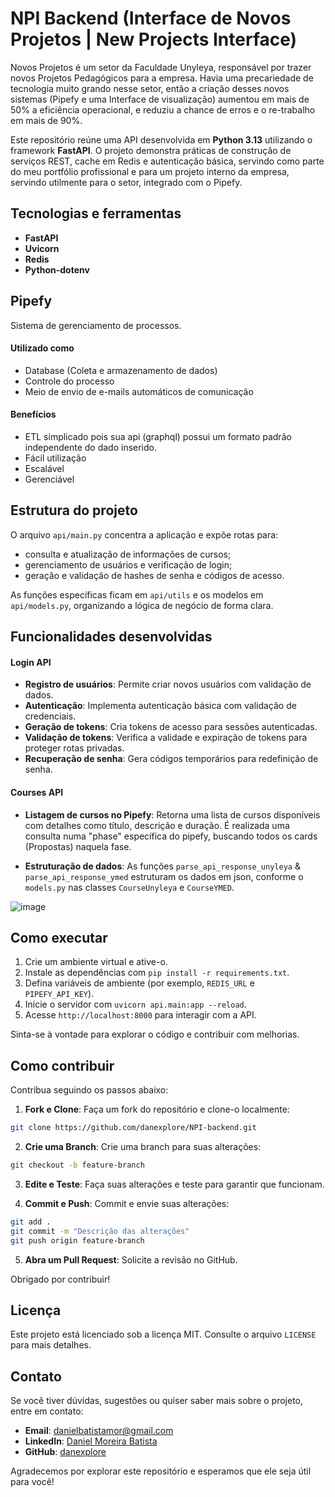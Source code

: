 # NPI Backend (Interface de Novos Projetos | New Projects Interface)

Novos Projetos é um setor da Faculdade Unyleya, responsável por trazer novos Projetos Pedagógicos para a empresa.
Havia uma precariedade de tecnologia muito grando nesse setor, então a criação desses novos sistemas (Pipefy e uma Interface de visualização) aumentou em mais de 50% a eficiência operacional, e reduziu a chance de erros e o re-trabalho em mais de 90%.

Este repositório reúne uma API desenvolvida em **Python 3.13** utilizando o framework **FastAPI**. O projeto demonstra práticas de construção de serviços REST, cache em Redis e autenticação básica, servindo como parte do meu portfólio profissional e para um projeto interno da empresa, servindo utilmente para o setor, integrado com o Pipefy.

## Tecnologias e ferramentas
- **FastAPI**
- **Uvicorn**
- **Redis**
- **Python-dotenv**

## Pipefy
Sistema de gerenciamento de processos.
#### Utilizado como
- Database (Coleta e armazenamento de dados)
- Controle do processo
- Meio de envio de e-mails automáticos de comunicação
#### Benefícios
- ETL simplicado pois sua api (graphql) possui um formato padrão independente do dado inserido.
- Fácil utilização
- Escalável
- Gerenciável

## Estrutura do projeto
O arquivo `api/main.py` concentra a aplicação e expõe rotas para:
- consulta e atualização de informações de cursos;
- gerenciamento de usuários e verificação de login;
- geração e validação de hashes de senha e códigos de acesso.

As funções específicas ficam em `api/utils` e os modelos em `api/models.py`, organizando a lógica de negócio de forma clara.

## Funcionalidades desenvolvidas

#### **Login API**
- **Registro de usuários**: Permite criar novos usuários com validação de dados.
- **Autenticação**: Implementa autenticação básica com validação de credenciais.
- **Geração de tokens**: Cria tokens de acesso para sessões autenticadas.
- **Validação de tokens**: Verifica a validade e expiração de tokens para proteger rotas privadas.
- **Recuperação de senha**: Gera códigos temporários para redefinição de senha.

#### **Courses API**
- **Listagem de cursos no Pipefy**: Retorna uma lista de cursos disponíveis com detalhes como título, descrição e duração.
É realizada uma consulta numa "phase" específica do pipefy, buscando todos os cards (Propostas) naquela fase.

- **Estruturação de dados**: As funções `parse_api_response_unyleya` & `parse_api_response_ymed` estruturam os dados em json, conforme o `models.py` nas classes `CourseUnyleya` e `CourseYMED`.

![image](https://github.com/user-attachments/assets/d3bcfcbc-127e-4d88-bc17-85c4130f3681)

## Como executar
1. Crie um ambiente virtual e ative-o.
2. Instale as dependências com `pip install -r requirements.txt`.
3. Defina variáveis de ambiente (por exemplo, `REDIS_URL` e `PIPEFY_API_KEY`).
4. Inicie o servidor com `uvicorn api.main:app --reload`.
5. Acesse `http://localhost:8000` para interagir com a API.

Sinta-se à vontade para explorar o código e contribuir com melhorias.

## Como contribuir

Contribua seguindo os passos abaixo:

1. **Fork e Clone**: Faça um fork do repositório e clone-o localmente:
  ```bash
  git clone https://github.com/danexplore/NPI-backend.git
  ```

2. **Crie uma Branch**: Crie uma branch para suas alterações:
  ```bash
  git checkout -b feature-branch
  ```

3. **Edite e Teste**: Faça suas alterações e teste para garantir que funcionam.

4. **Commit e Push**: Commit e envie suas alterações:
  ```bash
  git add .
  git commit -m "Descrição das alterações"
  git push origin feature-branch
  ```

5. **Abra um Pull Request**: Solicite a revisão no GitHub.

Obrigado por contribuir!

## Licença

Este projeto está licenciado sob a licença MIT. Consulte o arquivo `LICENSE` para mais detalhes.

## Contato

Se você tiver dúvidas, sugestões ou quiser saber mais sobre o projeto, entre em contato:

- **Email**: danielbatistamor@gmail.com
- **LinkedIn**: [Daniel Moreira Batista](https://www.linkedin.com/in/daniel-moreira-87b9b42ba/)
- **GitHub**: [danexplore](https://github.com/danexplore)

Agradecemos por explorar este repositório e esperamos que ele seja útil para você!
